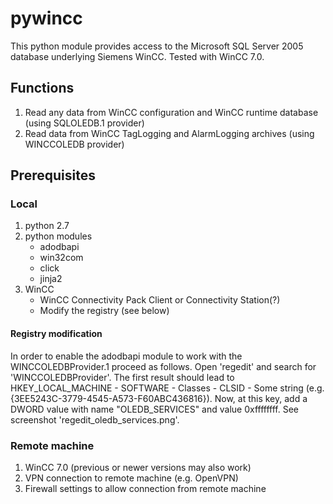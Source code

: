 pywincc
=======================

This python module provides access to the Microsoft SQL Server 2005 database underlying Siemens WinCC.
Tested with WinCC 7.0.

## Functions

1. Read any data from WinCC configuration and WinCC runtime database (using SQLOLEDB.1 provider)
2. Read data from WinCC TagLogging and AlarmLogging archives (using WINCCOLEDB provider)


## Prerequisites

### Local
1. python 2.7
2. python modules
	* adodbapi
	* win32com
    * click
    * jinja2
3. WinCC
    * WinCC Connectivity Pack Client or Connectivity Station(?)
    * Modify the registry (see below)

#### Registry modification
In order to enable the adodbapi module to work with the WINCCOLEDBProvider.1 proceed as follows.
Open 'regedit' and search for 'WINCCOLEDBProvider'. The first result should lead to  
HKEY_LOCAL_MACHINE - SOFTWARE - Classes - CLSID - Some string (e.g. {3EE5243C-3779-4545-A573-F60ABC436816}).
Now, at this key, add a DWORD value with name "OLEDB_SERVICES" and value 0xffffffff.
See screenshot 'regedit_oledb_services.png'.

### Remote machine
1. WinCC 7.0 (previous or newer versions may also work)
2. VPN connection to remote machine (e.g. OpenVPN)
3. Firewall settings to allow connection from remote machine